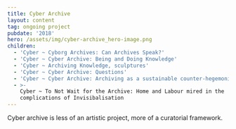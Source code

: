 ```yaml
---
title: Cyber Archive
layout: content
tag: ongoing project
pubdate: '2018'
hero: /assets/img/cyber-archive_hero-image.png
children:
  - 'Cyber ~ Cyborg Archives: Can Archives Speak?'
  - 'Cyber ~ Cyber Archive: Being and Doing Knowledge'
  - 'Cyber ~ Archiving Knowledge, sculptures'
  - 'Cyber ~ Cyber Archive: Questions'
  - 'Cyber ~ Cyber Archive: Archiving as a sustainable counter-hegemonic practice'
  - >-
    Cyber ~ To Not Wait for the Archive: Home and Labour mired in the
    complications of Invisibalisation
---
```

Cyber archive is less of an artistic project, more of a curatorial framework.
